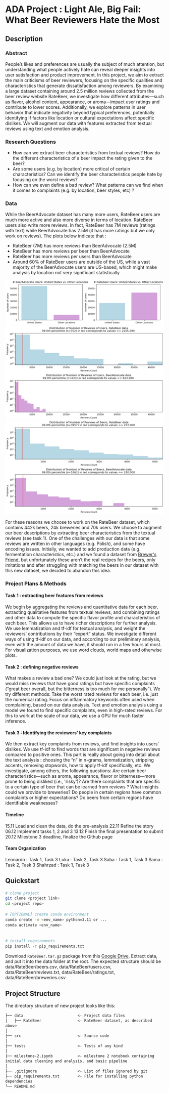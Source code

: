 
# ADA Project : Light Ale, Big Fail: What Beer Reviewers Hate the Most

## Description

### Abstract
People’s likes and preferences are usually the subject of much attention, but understanding what people actively hate can reveal deeper insights into user satisfaction and product improvement. In this project, we aim to extract the main criticisms of beer reviewers, focusing on the specific qualities and characteristics that generate dissatisfaction among reviewers. By examining a large dataset containing around 2.5 million reviews collected from the beer review website RateBeer, we investigate how different attributes—such as flavor, alcohol content, appearance, or aroma—impact user ratings and contribute to lower scores. Additionally, we explore patterns in user behavior that indicate negativity beyond typical preferences, potentially identifying if factors like location or cultural expectations affect specific dislikes. We will augment our data with features extracted from textual reviews using text and emotion analysis.

### Research Questions
- How can we extract beer characteristics from textual reviews? How do the different characteristics of a beer impact the rating given to the beer?
- Are some users (e.g. by location) more critical of certain characteristics? 
Can we identify the beer characteristics people hate by focusing on the worst reviews?
- How can we even define a bad review? What patterns can we find when it comes to complaints (e.g. by location, beer styles, etc) ?

### Data
While the BeerAdvocate dataset has many more users, RateBeer users are much more active and also more diverse in terms of location. RateBeer users also write more reviews. In fact, RateBeer has 7M reviews (ratings with text) while BeerAdvocate has 2.5M (it has more ratings but we only work on reviews). The plots below indicate that :
- RateBeer (7M) has more reviews than BeerAdvocate (2.5M)
- RateBeer has more reviews per beer than BeerAdvocate
- RateBeer has more reviews per users than BeerAdvocate
- Around 60% of RateBeer users are outside of the US, while a vast majority of the BeerAdvocate users are US-based, which might make analysis by location not very significant statistically

![](images/ba_vs_rb_users.png)
![](images/ba_vs_rb_user_reviews.png)
![](images/ba_vs_rb_beer_reviews.png)

For these reasons we choose to work on the RateBeer dataset, which contains 442k beers, 24k breweries and 70k users. We choose to augment our beer descriptions by extracting beer characteristics from the textual reviews (see task 1). One of the challenges with our data is that some reviews are written in other languages (e.g. Polish), and some have encoding issues. Initially, we wanted to add production data (e.g. fermentation characteristics, etc.) and we found a dataset from [Brewer's Friend](http://www.brewersfriend.com), but unfortunately these aren’t the real recipes for the beers, only imitations and after struggling with matching the beers in our dataset with this new dataset, we decided to abandon this idea.

### Project Plans & Methods

#### Task 1 : extracting beer features from reviews
We begin by aggregating the reviews and quantitative data for each beer, extracting qualitative features from textual reviews, and combining ratings and other data to compute the specific flavor profile and characteristics of each beer. This allows us to have richer descriptions for further analysis.
We use lemmatization and tf-idf for textual analysis, and weight the reviewers’ contributions by their “expert” status. We investigate different ways of using tf-idf on our data, and according to our preliminary analysis, even with the amount of data we have, it should run in a few hours at most. For visualization purposes, we use word clouds, world maps and otherwise plots.
#### Task 2 : defining negative reviews

What makes a review a bad one? We could just look at the rating, but we would miss reviews that have good ratings but have specific complaints (“great beer overall, but the bitterness is too much for me personally”).
We try different methods:
Take the worst rated reviews for each beer, i.e. just the numerical rating.
Focus on inflammatory keywords often used when complaining, based on our data analysis.
Text and emotion analysis using a model we found to find specific complaints, even in high-rated reviews. For this to work at the scale of our data, we use a GPU for much faster inference.

#### Task 3 : Identifying the reviewers’ key complaints
We then extract key complaints from reviews, and find insights into users’ dislikes.
We use tf-idf to find words that are significant in negative reviews compared to positive ones. This part is really about going into detail about the text analysis : choosing the “n” in n-grams, lemmatization, stripping accents, removing stopwords, how to apply tf-idf specifically, etc.
We investigate, among others, the following questions:
Are certain beer characteristics—such as aroma, appearance, flavor or bitterness—more prone to being disliked (i.e., 'risky')?
Are there complaints that are specific to a certain type of beer that can be learned from reviews ? 
What insights could we provide to breweries?
Do people in certain regions have common complaints or higher expectations?
Do beers from certain regions have identifiable weaknesses?

#### Timeline
15.11 Load and clean the data, do the pre-analysis
22.11 Refine the story
06.12 Implement tasks 1, 2 and 3
13.12 Finish the final presentation to submit
20.12 Milestone 3 deadline, finalize the Github page

#### Team Organization
Leonardo : Task 1, Task 3
Luka : Task 2, Task 3
Saba : Task 1, Task 3
Sama : Task 2, Task 3
Shahrzad : Task 1, Task 3

## Quickstart

```bash
# clone project
git clone <project link>
cd <project repo>

# [OPTIONAL] create conda environment
conda create -n <env_name> python=3.11 or ...
conda activate <env_name>


# install requirements
pip install -r pip_requirements.txt
```

Download `RateBeer.tar.gz` package from this [Google Drive](https://drive.google.com/drive/folders/1Wz6D2FM25ydFw_-41I9uTwG9uNsN4TCF?usp=sharing).
Extract data, and put it into the data folder at the root. The expected structure should be data/RateBeer/beers.csv, data/RateBeer/users.csv, data/RateBeer/reviews.txt, data/RateBeer/ratings.txt, data/RateBeer/breweries.csv



## Project Structure

The directory structure of new project looks like this:

```
├── data                        <- Project data files
│   ├── RateBeer                <- RateBeer dataset, as described above
│
├── src                         <- Source code
│
├── tests                       <- Tests of any kind
│
├── milestone-2.ipynb           <- milestone 2 notebook containing initial data cleaning and analysis, and basic pipeline
│
├── .gitignore                  <- List of files ignored by git
├── pip_requirements.txt        <- File for installing python dependencies
└── README.md
```
